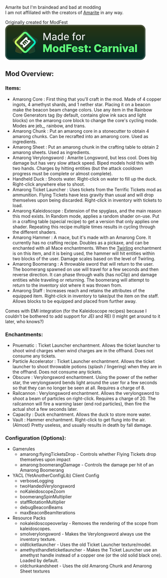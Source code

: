 Amarite but I'm braindead and bad at modding</br>
I am not affiliated with the creators of [Amarite]([https://modrinth.com/mod/amarite](https://modrinth.com/mod/amarite)) in any way.

Originally created for ModFest</br>
[![Made for ModFest: Carnival](https://raw.githubusercontent.com/ModFest/art/v2/badge/svg/carnival/cozy.svg)](https://modfest.net/carnival)

## Mod Overview:

### Items:
- Amarong Core : First thing that you'll craft in the mod. Made of 4 copper ingots, 4 amethyst shards, and 1 nether star. Placing it on a beacon make the beacon beam change colors. Use any item in the Rainbow Core Generators tag (by default, contains glow ink sacs and light blocks) on the amarong core block to change the core's cycling mode. Modes are jeb_, rainbow, and trans.
- Amarong Chunk : Put an amarong core in a stonecutter to obtain 4 amarong chunks. Can be recrafted into an amarong core. Used as ingredients.
- Amarong Sheet : Put an amarong chunk in the crafting table to obtain 2 amarong sheets. Used as ingredients.
- Amarong Verylongsword : Amarite Longsword, but less cool. Does big damage but has very slow attack speed. Biped models hold this with two hands. Charges by hitting entities (but the attack cooldown progress must be complete or almost complete).
- Handheld Duck : Shoots water. Right-click on water to fill up the duck. Right-click anywhere else to shoot.
- Amarong Ticket Launcher : Uses tickets from the Terrific Tickets mod as ammunition. Flying Tickets have less gravity than usual and will drop themselves upon being discarded. Right-click in inventory with tickets to load.
- Amarong Kaleidoscope : Extension of the spyglass, and the main reason this mod exists. In Random mode, applies a random shader on-use. Put in a crafting table (special recipe) to get a version that only applies one shader. Repeating this recipe multiple times results in cycling through the different shaders.
- Amarong Hammer : A mace, but it's made with an Amarong Core. It currently has no crafting recipe. Doubles as a pickaxe, and can be enchanted with all Mace enchantments. When the [Twirling](https://modrinth.com/mod/twirl) enchantment is on this item, and it is being used, the hammer will hit entities within two blocks of the user. Damage scales based on the level of Twirling.
- Amarong Boomerang : A throwable sword that will return to the user. The boomerang spawned on use will travel for a few seconds and then reverse direction. It can phase through walls (has noClip) and damage entities while traveling or returning. The boomerang will attempt to return to the inventory slot where it was thrown from.
- Amarong Staff : Increases reach and retains the attributes of the equipped item. Right-click in inventory to take/put the item on the staff. Allows blocks to be equipped and placed from further away.

Comes with EMI integration (for the Kaleidoscope recipes) because I couldn't be bothered to add support for JEI and REI (I might get around to it later, who knows?)

### Enchantments:
- Pnuematic : Ticket Launcher enchantment. Allows the ticket launcher to shoot wind charges when wind charges are in the offhand. Does not consume any tickets.
- Particle Accelerator : Ticket Launcher enchantment. Allows the ticket launcher to shoot throwable potions (splash / lingering) when they are in the offhand. Does not consume any tickets.
- Obscure : Verylongsword enchantment. Using the power of the nether star, the verylongsword bends light around the user for a few seconds so that they can no longer be seen at all. Requires a charge of 8.
- Railcannon : Verylongsword enchantment. Allows the verylongsword to shoot a beam of particles on right-click. Requires a charge of 20. The railcannon will fire a warning laser (end rod particles), then fire the actual shot a few seconds later.
- Capacity : Duck enchantment. Allows the duck to store more water.
- Vault : Hammer enchantment. Right-click to get flung into the air. (Almost) Pretty useless, and usually results in death by fall damage.

### Configuration (Options):
- Gamerules
  - amarong:flyingTicketsDrop - Controls whether Flying Tickets drop themselves upon impact
  - amarong:boomerangDamage - Controls the damage per hit of an Amarong Boomerang
- YACL (YetAnotherConfigLib) Client Config
  - verboseLogging
  - twoHandedVerylongsword
  - noKaleidoscopeZoom
  - boomerangSpinMultiplier
  - staffRotationMultiplier
  - debugBeaconBeams
  - maxBeaconBeamIterations
- Resource Packs
  - nokaleidoscopeoverlay - Removes the rendering of the scope from kaleidoscopes.
  - smolverylongsword - Makes the Verylongsword always use the inventory texture.
  - oldticketlauncher - Uses the old Ticket Launcher texture/model.
  - amethysthandleticketlauncher - Makes the Ticket Launcher use an amethyst handle instead of a copper one (or the old solid black one). Loaded by default.
  - oldchunkandsheet - Uses the old Amarong Chunk and Amarong Sheet textures